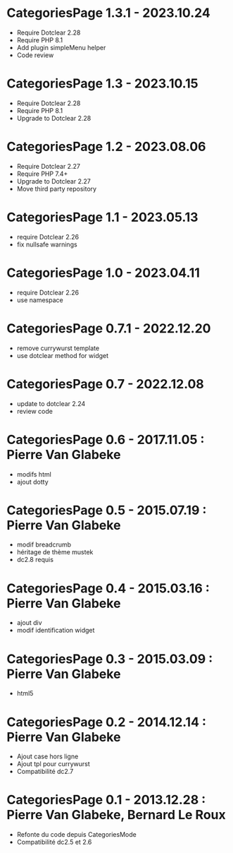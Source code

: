 CategoriesPage 1.3.1 - 2023.10.24
===========================================================
* Require Dotclear 2.28
* Require PHP 8.1
* Add plugin simpleMenu helper
* Code review

CategoriesPage 1.3 - 2023.10.15
===========================================================
* Require Dotclear 2.28
* Require PHP 8.1
* Upgrade to Dotclear 2.28

CategoriesPage 1.2 - 2023.08.06
===========================================================
* Require Dotclear 2.27
* Require PHP 7.4+
* Upgrade to Dotclear 2.27
* Move third party repository

CategoriesPage 1.1 - 2023.05.13
===========================================================
* require Dotclear 2.26
* fix nullsafe warnings

CategoriesPage 1.0 - 2023.04.11
===========================================================
* require Dotclear 2.26
* use namespace

CategoriesPage 0.7.1 - 2022.12.20
===========================================================
* remove currywurst template
* use dotclear method for widget

CategoriesPage 0.7 - 2022.12.08
===========================================================
* update to dotclear 2.24
* review code

CategoriesPage 0.6 - 2017.11.05 : Pierre Van Glabeke
===========================================================
* modifs html
* ajout dotty

CategoriesPage 0.5 - 2015.07.19 : Pierre Van Glabeke
===========================================================
* modif breadcrumb
* héritage de thème mustek
* dc2.8 requis

CategoriesPage 0.4 - 2015.03.16 : Pierre Van Glabeke
===========================================================
* ajout div
* modif identification widget

CategoriesPage 0.3 - 2015.03.09 : Pierre Van Glabeke
===========================================================
* html5

CategoriesPage 0.2 - 2014.12.14 : Pierre Van Glabeke
===========================================================
* Ajout case hors ligne
* Ajout tpl pour currywurst
* Compatibilité dc2.7

CategoriesPage 0.1 - 2013.12.28 : Pierre Van Glabeke, Bernard Le Roux
===========================================================
* Refonte du code depuis CategoriesMode
* Compatibilité dc2.5 et 2.6